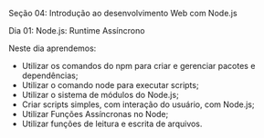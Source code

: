 Seção 04: Introdução ao desenvolvimento Web com Node.js

Dia 01: Node.js: Runtime Assíncrono

Neste dia aprendemos: 
- Utilizar os comandos do npm para criar e gerenciar pacotes e dependências; 
- Utilizar o comando node para executar scripts; 
- Utilizar o sistema de módulos do Node.js; 
- Criar scripts simples, com interação do usuário, com Node.js; 
- Utilizar Funções Assíncronas no Node; 
- Utilizar funções de leitura e escrita de arquivos. 

